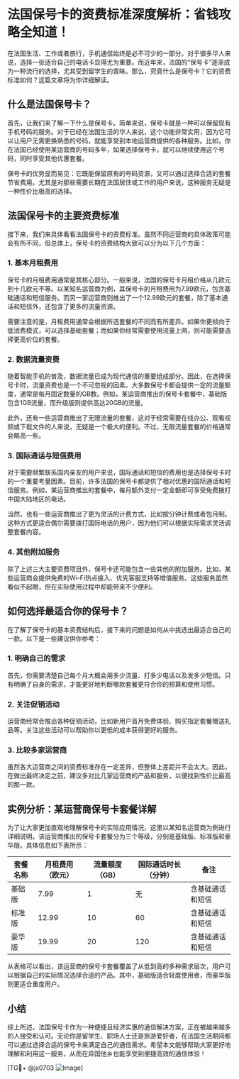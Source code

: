# 法国保号卡的资费标准深度解析：省钱攻略全知道！

在法国生活、工作或者旅行，手机通信始终是必不可少的一部分。对于很多华人来说，选择一张适合自己的电话卡显得尤为重要。而近年来，法国的“保号卡”逐渐成为一种流行的选择，尤其受到留学生的青睐。那么，究竟什么是保号卡？它的资费标准如何？这篇文章将为你详细解读。

## 什么是法国保号卡？

首先，让我们来了解一下什么是保号卡。简单来说，保号卡就是一种可以保留现有手机号码的服务。对于已经在法国生活的华人来说，这个功能非常实用，因为它可以让用户无需更换熟悉的号码，就能享受到本地运营商提供的各种服务。比如，你在法国已经使用某运营商的号码多年，如果选择保号卡，就可以继续使用这个号码，同时享受其他优惠套餐。

保号卡的优势显而易见：它既能保留原有的号码资源，又可以通过选择合适的套餐节省费用。尤其是对那些需要长期在法国居住或工作的用户来说，这种服务无疑是一种性价比极高的选择。

## 法国保号卡的主要资费标准

接下来，我们来具体看看法国保号卡的资费标准。虽然不同运营商的具体政策可能会有所不同，但总体上，保号卡的资费结构大致可以分为以下几个方面：

### 1. 基本月租费用

保号卡的月租费用通常是其核心部分。一般来说，法国的保号卡月租价格从几欧元到十几欧元不等。以某知名运营商为例，其保号卡的月租费用为7.99欧元，包含基础通话和短信服务。而另一家运营商则推出了一个12.99欧元的套餐，除了基本通话和短信外，还包含了更多的流量资源。

需要注意的是，月租费用通常会根据所选套餐的不同而有所差异。如果你更倾向于低消费模式，可以选择基础套餐；而如果你经常需要使用流量上网，则可能需要选择更高价位的套餐。

### 2. 数据流量资费

随着智能手机的普及，数据流量已成为现代通信的重要组成部分。因此，在选择保号卡时，流量资费也是一个不可忽视的因素。大多数保号卡都会提供一定的流量额度，通常是每月固定数量的GB数。例如，某运营商推出的保号卡套餐中，基础版包含1GB流量，而升级版则提供高达20GB的流量。

此外，还有一些运营商推出了无限流量的套餐，这对于经常需要在线办公、观看视频或下载文件的人来说，无疑是一个极大的便利。不过，无限流量套餐的价格通常会略高一些。

### 3. 国际通话与短信费用

对于需要频繁联系国内亲友的用户来说，国际通话和短信的费用也是选择保号卡时的一个重要考量因素。目前，许多法国的保号卡都提供了相对优惠的国际通话和短信服务。例如，某运营商推出的套餐中，每月额外支付一定金额即可享受免费拨打中国大陆地区的电话。

当然，也有一些运营商推出了更为灵活的计费方式，比如按分钟计费或者包月制。这种方式更适合偶尔需要拨打国际电话的用户，因为他们可以根据实际需求灵活调整套餐内容。

### 4. 其他附加服务

除了上述三大主要资费项目外，保号卡还可能包含一些其他的附加服务。比如，某些运营商会提供免费的Wi-Fi热点接入、优先客服支持等增值服务。这些服务虽然看似不起眼，但在实际使用过程中却能带来不少便利。

## 如何选择最适合你的保号卡？

在了解了保号卡的基本资费结构后，接下来的问题是如何从中挑选出最适合自己的一款。以下是一些建议供你参考：

### 1. 明确自己的需求

首先，你需要清楚自己每个月大概会用多少流量、打多少电话以及发多少短信。只有明确了自身的需求，才能更好地判断哪款套餐更符合你的预算和使用习惯。

### 2. 关注促销活动

运营商经常会推出各种促销活动，比如新用户首月免费体验、购买指定套餐赠送礼品等。关注这些活动可以帮助你以更低的成本获得更好的服务。

### 3. 比较多家运营商

虽然各大运营商之间的资费标准存在一定差异，但整体上差距并不会太大。因此，在做出最终决定之前，建议多对比几家运营商的产品和服务，以便找到性价比最高的那一款。

## 实例分析：某运营商保号卡套餐详解

为了让大家更加直观地理解保号卡的实际应用情况，这里以某知名运营商为例进行详细说明。该运营商推出的保号卡套餐分为三个等级，分别是基础版、标准版和豪华版。具体信息如下表所示：

| 套餐名称 | 月租费用（欧元） | 流量额度（GB） | 国际通话时长（分钟） | 备注 |
|----------|------------------|----------------|----------------------|------|
| 基础版   | 7.99             | 1              | 无                   | 含基础通话和短信 |
| 标准版   | 12.99            | 10             | 60                   | 含基础通话和短信 |
| 豪华版   | 19.99            | 20             | 120                  | 含基础通话和短信 |

从表格可以看出，该运营商的保号卡套餐覆盖了从低到高的多种需求层次，用户可以根据自己的实际情况选择合适的产品。其中，基础版适合轻度使用者，而豪华版则更适合重度用户。

## 小结

综上所述，法国保号卡作为一种便捷且经济实惠的通信解决方案，正在被越来越多的人接受和认可。无论你是留学生、职场人士还是旅游爱好者，在法国生活期间都可以通过选择合适的保号卡来满足自己的通信需求。希望本文能够帮助大家更好地理解和利用这一服务，从而在异国他乡也能享受到便捷高效的通信体验！

[TG💪+ @jx0703 ![Image](https://github.com/user-attachments/assets/dbca1d08-cadb-493c-b0ec-ad6f7a83f270)]